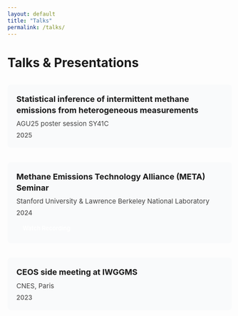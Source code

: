 ```yaml
---
layout: default
title: "Talks"
permalink: /talks/
---
```


<style>
.talk {
    margin: 32px 0;
    padding: 20px;
    background: #f9fafb;
    border-radius: 8px;
    border-left: 4px solid var(--ink);
}

.talk-title {
    font-size: 18px;
    font-weight: 700;
    color: var(--ink);
    margin: 0 0 8px;
    line-height: 1.4;
}

.talk-event {
    font-size: 15px;
    color: #444;
    margin: 8px 0;
}

.talk-year {
    font-size: 14px;
    color: #666;
    font-weight: 600;
}

.talk-links {
    display: flex;
    gap: 10px;
    flex-wrap: wrap;
    margin-top: 12px;
}

.talk-link {
    display: inline-block;
    padding: 6px 14px;
    background: var(--ink);
    color: white;
    text-decoration: none;
    border-radius: 4px;
    font-size: 13px;
    font-weight: 600;
    transition: transform 0.2s ease, box-shadow 0.2s ease;
}

.talk-link:hover {
    transform: translateY(-2px);
    box-shadow: 0 4px 12px rgba(0, 0, 0, 0.15);
}

@media (max-width: 768px) {
    .talk {
        padding: 16px;
    }
    
    .talk-title {
        font-size: 16px;
    }
    
    .talk-links {
        flex-direction: column;
    }
}
</style>

<h1>Talks & Presentations</h1>

<div class="talk">
    <div class="talk-title">
        Statistical inference of intermittent methane emissions from heterogeneous measurements
    </div>
    <div class="talk-event">
        AGU25 poster session SY41C
    </div>
    <div class="talk-year">2025</div>
</div>

<div class="talk">
    <div class="talk-title">
        Methane Emissions Technology Alliance (META) Seminar
    </div>
    <div class="talk-event">
        Stanford University & Lawrence Berkeley National Laboratory
    </div>
    <div class="talk-year">2024</div>
    <div class="talk-links">
        <a href="https://youtu.be/As634h4lr3k" class="talk-link" target="_blank" rel="noopener">Watch Recording</a>
    </div>
</div>

<div class="talk">
    <div class="talk-title">
        CEOS side meeting at IWGGMS
    </div>
    <div class="talk-event">
        CNES, Paris
    </div>
    <div class="talk-year">2023</div>
</div>

